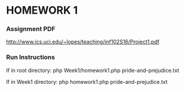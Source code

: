 # HOMEWORK 1

### Assignment PDF
http://www.ics.uci.edu/~lopes/teaching/inf102S16/Project1.pdf

### Run Instructions

If in root directory:
php Week1/homework1.php pride-and-prejudice.txt

If in Week1 directory:
php homework1.php pride-and-prejudice.txt